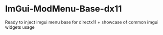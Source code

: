 # ImGui-ModMenu-Base-dx11
 Ready to inject imgui menu base for directx11 + showcase of common imgui widgets usage
